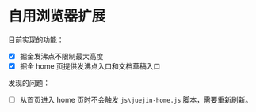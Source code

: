 # 自用浏览器扩展

目前实现的功能：
- [x] 掘金发沸点不限制最大高度
- [x] 掘金 home 页提供发沸点入口和文档草稿入口

发现的问题：
- [ ] 从首页进入 home 页时不会触发 `js\juejin-home.js` 脚本，需要重新刷新。